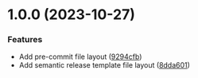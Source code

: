 # 1.0.0 (2023-10-27)


### Features

* Add pre-commit file layout ([9294cfb](https://github.com/alchemicalflux/com.alchemicalflux.git-utilities/commit/9294cfb8fc95821a265b03dbb5f99a3ecbff82ea))
* Add semantic release template file layout ([8dda601](https://github.com/alchemicalflux/com.alchemicalflux.git-utilities/commit/8dda6019171ac07d0862e9118907de85f5d7f9a9))
